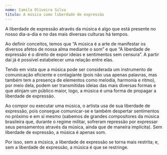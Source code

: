 ```yaml
---
nome: Camila Oliveira Silva
titulo: A música como liberdade de expressão
---
```


A liberdade de expressão através da música é algo que está presente no nosso dia-a-dia e no das mais diversas culturas há tempos.

Ao definir conceitos, temos que “A música é a arte de manifestar os diversos afetos de nossa alma mediante o som” e que “A liberdade de expressão é o direito de expor ideias e sentimentos sem censura”. A partir daí já é possível estabelecer uma relação entre elas.

Tendo em vista que a música pode ser considerada um instrumento de comunicação eficiente e contagiante (pois não usa apenas palavras, mas também tem a presença de elementos como melodia, harmonia e ritmo), por meio dela, podem ser transmitidas ideias das mais diversas formas e que atinjam um público maior, logo, a música é uma forma de propagar a liberdade de expressão.

Ao compor ou executar uma música, o artista usa de sua liberdade de expressão, pois consegue comunicar-se e também despertar sentimentos no próximo e em si mesmo (sabemos de grandes compositores da música brasileira que, durante o regime militar, sofreram repressão por expressar seus pensamentos através da música, ainda que de maneira implícita). Sem liberdade de expressão, a música é apenas som.

Por isso, sem a música, a liberdade de expressão se torna mais restrita; e, sem a liberdade de expressão, a música é que se restringe.

